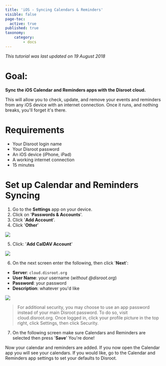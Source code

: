 ```yaml
---
title: 'iOS - Syncing Calendars & Reminders'
visible: false
page-toc:
  active: true
published: true
taxonomy:
    category:
        - docs
---
```


_This tutorial was last updated on 19 August 2018_

# Goal:
**Sync the iOS Calendar and Reminders apps with the Disroot cloud.**

This will allow you to check, update, and remove your events and reminders from any iOS device with an internet connection. Once it runs, and nothing breaks, you'll forget it's there.

# Requirements

* Your Disroot login name
* Your Disroot password
* An iOS device (iPhone, iPad)
* A working internet connection
* 15 minutes

# Set up Calendar and Reminders Syncing

1. Go to the  **Settings** app on your device.
2. Click on '**Passwords & Accounts**'.
3. Click '**Add Account**'.
4. Click '**Other**'

![](en/ios_calendar1.png)

5. Click: '**Add CalDAV Account**'

![](en/ios_calendar2.png)

6. On the next screen enter the following, then click '**Next**':

* **Server**: `cloud.disroot.org`
* **User Name**: your username  (_without @disroot.org_)
* **Password**: your password
* **Description**: whatever you'd like

![](en/ios_calendar3.png)

>For additional security, you may choose to use an app password instead of your main Disroot password. To do so, visit cloud.disroot.org.
>Once logged in, click your profile picture in the top right, click Settings, then click Security.

7. On the following screen make sure Calendars and Reminders are selected then press '**Save**' You're done!

Now your calendar and reminders are added. If you now open the Calendar app you will see your calendars. If you would like, go to the Calendar and Reminders app settings to set your defaults to Disroot.
